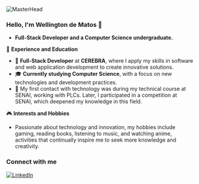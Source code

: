 ![MasterHead](https://res.cloudinary.com/superfolio/image/upload/v1620689979/68747470733a2f2f692e70696e696d672e636f6d2f6f726967696e616c732f63362f33332f63322f63363333633230656465383266306530636564376435373064626533613166332e676966_yjuh2s.gif)

### Hello, I'm Wellington de Matos 👋

- **Full-Stack Developer and a Computer Science undergraduate.**
  
🏢 **Experience and Education**

- 💼 **Full-Stack Developer** at **CEREBRA**, where I apply my skills in software and web application development to create innovative solutions.
- 🎓 **Currently studying Computer Science**, with a focus on new technologies and development practices.
- 🚀 My first contact with technology was during my technical course at SENAI, working with PLCs. Later, I participated in a competition at SENAI, which deepened my knowledge in this field.

🎮 **Interests and Hobbies**

- Passionate about technology and innovation, my hobbies include gaming, reading books, listening to music, and watching anime, activities that continually inspire me to seek more knowledge and creativity.

### Connect with me

[![LinkedIn](https://img.shields.io/badge/-LinkedIn-000?style=for-the-badge&logo=linkedin&logoColor=FF00F6&color:FFF)](https://www.linkedin.com/in/wellington-de-matos-neves-616b06212/)

<!--### GitHub Stats

![GitHub stats](https://github-readme-stats-git-masterrstaa-rickstaa.vercel.app/api?username=Wellington-Matoss&hide_title=true&show_icons=true&include_all_commits=true&count_private=true&line_height=25&hide=issues&bg_color=000&title_color=FF00F6&text_color=FFF&border_radius=3&border_color=36123c&icon_color=FF00F6&theme=jolly)
-->
